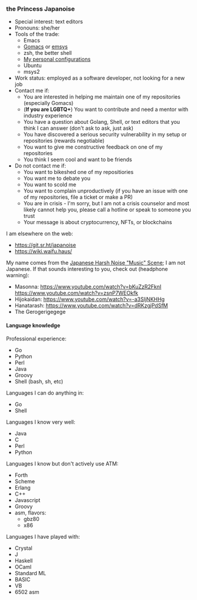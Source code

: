 ### the Princess Japanoise

- Special interest: text editors
- Pronouns: she/her
- Tools of the trade:
  * Emacs
  * [Gomacs](https://github.com/japanoise/gomacs) or [emsys](https://github.com/japanoise/emsys)
  * zsh, the better shell
  * [My personal configurations](https://github.com/japanoise/neo-dotfiles)
  * Ubuntu
  * msys2
- Work status: employed as a software developer, not looking for a new job
- Contact me if:
  * You are interested in helping me maintain one of my repositories (especially Gomacs)
  * (**If you are LGBTQ+**) You want to contribute and need a mentor with industry experience
  * You have a question about Golang, Shell, or text editors that you think I can answer (don't ask to ask, just ask)
  * You have discovered a serious security vulnerability in my setup or repositories (rewards negotiable)
  * You want to give me constructive feedback on one of my repositories
  * You think I seem cool and want to be friends
- Do not contact me if:
  * You want to bikeshed one of my repositiories
  * You want me to debate you
  * You want to scold me
  * You want to complain unproductively (if you have an issue with one of my repositories, file a ticket or make a PR)
  * You are in crisis - I'm sorry, but I am not a crisis counselor and most likely cannot help you, please call a hotline or speak to someone you trust
  * Your message is about cryptocurrency, NFTs, or blockchains

I am elsewhere on the web:

- https://git.sr.ht/japanoise
- https://wiki.waifu.haus/

My name comes from the [Japanese Harsh Noise "Music" Scene](https://en.wikipedia.org/wiki/Japanoise); I am not Japanese. If that sounds interesting to you, check out (headphone warning):

- Masonna: https://www.youtube.com/watch?v=bKuZzR2FknI https://www.youtube.com/watch?v=zsnP7WEOkfk
- Hijokaidan: https://www.youtube.com/watch?v=-a3SIjNKHHg
- Hanatarash: https://www.youtube.com/watch?v=dRKzgjPdSfM
- The Gerogerigegege

#### Language knowledge

Professional experience:

- Go
- Python
- Perl
- Java
- Groovy
- Shell (bash, sh, etc)

Languages I can do anything in:

- Go
- Shell

Languages I know very well:

- Java
- C
- Perl
- Python

Languages I know but don't actively use ATM:

- Forth
- Scheme
- Erlang
- C++
- Javascript
- Groovy
- asm, flavors:
  * gbz80
  * x86

Languages I have played with:

- Crystal
- J
- Haskell
- OCaml
- Standard ML
- BASIC
- VB
- 6502 asm

<!--
**japanoise/japanoise** is a ✨ _special_ ✨ repository because its `README.md` (this file) appears on your GitHub profile.

Here are some ideas to get you started:

- 🔭 I’m currently working on ...
- 🌱 I’m currently learning ...
- 👯 I’m looking to collaborate on ...
- 🤔 I’m looking for help with ...
- 💬 Ask me about ...
- 📫 How to reach me: ...
- 😄 Pronouns: ...
- ⚡ Fun fact: ...
-->

